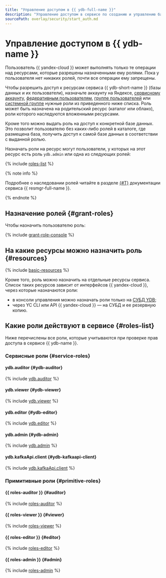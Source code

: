 ```yaml
---
title: "Управление доступом в {{ ydb-full-name }}"
description: "Управление доступом в сервисе по созданию и управлению базами данных {{ ydb-full-name }}. Чтобы разрешить доступ к ресурсам сервиса {{ ydb-short-name }} (базы данных и их пользователи), назначьте пользователю нужные роли из приведенного списка."
sourcePath: overlay/security/start_auth.md
---
```


# Управление доступом в {{ ydb-name }}

Пользователь {{ yandex-cloud }} может выполнять только те операции над ресурсами, которые разрешены назначенными ему ролями. Пока у пользователя нет никаких ролей, почти все операции ему запрещены.

Чтобы разрешить доступ к ресурсам сервиса {{ ydb-short-name }} (базы данных и их пользователи), назначьте аккаунту на Яндексе, [сервисному аккаунту](../../iam/concepts/users/service-accounts.md), [федеративным пользователям](../../iam/concepts/federations.md), [группе пользователей](../../organization/operations/manage-groups.md) или [системной группе](../../iam/concepts/access-control/system-group.md) нужные роли из приведенного ниже списка. Роль может быть назначена на родительский ресурс (каталог или облако), роли которого наследуются вложенными ресурсами.

Кроме того можно выдать роль на доступ к конкретной базе данных. Это позволит пользователю без каких-либо ролей в каталоге, где размещена база, получить доступ к самой базе данных в соответствии с выданной ролью.

Назначать роли на ресурс могут пользователи, у которых на этот ресурс есть роль `ydb.admin` или одна из следующих ролей:

{% include [roles-list](../../_includes/iam/roles-list.md) %}

{% note info %}

Подробнее о наследовании ролей читайте в разделе [{#T}](../../resource-manager/concepts/resources-hierarchy.md#access-rights-inheritance) документации сервиса {{ resmgr-full-name }}.

{% endnote %}

## Назначение ролей {#grant-roles}

Чтобы назначить пользователю роль:

{% include [grant-role-console](../../_includes/grant-role-console.md) %}

## На какие ресурсы можно назначить роль {#resources}

{% include [basic-resources](../../_includes/iam/basic-resources-for-access-control.md) %}

Кроме того, роль можно назначить на отдельные ресурсы сервиса. Список таких ресурсов зависит от интерфейсов {{ yandex-cloud }}, через которые назначаются роли:

* в консоли управления можно назначать роли только на [СУБД YDB](../concepts/index.md#ydb);
* через YC CLI или API {{ yandex-cloud }} — на СУБД и ее резервную копию.

## Какие роли действуют в сервисе {#roles-list}

Ниже перечислены все роли, которые учитываются при проверке прав доступа в сервисе {{ ydb-name }}.

### Сервисные роли {#service-roles}

#### ydb.auditor {#ydb-auditor}

{% include [ydb.auditor](../../_roles/ydb/auditor.md) %}

#### ydb.viewer {#ydb-viewer}

{% include [ydb.viewer](../../_roles/ydb/viewer.md) %}

#### ydb.editor {#ydb-editor}

{% include [ydb.editor](../../_roles/ydb/editor.md) %}

#### ydb.admin {#ydb-admin}

{% include [ydb.admin](../../_roles/ydb/admin.md) %}

#### ydb.kafkaApi.client {#ydb-kafkaapi-client}

{% include [ydb.kafkaApi.client](../../_roles/ydb/kafkaApi/client.md) %}


### Примитивные роли {#primitive-roles}

#### {{ roles-auditor }} {#auditor}

{% include [roles-auditor](../../_includes/roles-auditor.md) %}

#### {{ roles-viewer }} {#viewer}

{% include [roles-viewer](../../_includes/roles-viewer.md) %}

#### {{ roles-editor }} {#editor}

{% include [roles-editor](../../_includes/roles-editor.md) %}

#### {{ roles-admin }} {#admin}

{% include [roles-admin](../../_includes/roles-admin.md) %}
